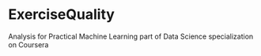 ExerciseQuality
===============

Analysis for Practical Machine Learning part of Data Science specialization on Coursera
